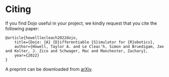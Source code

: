 # Citing

If you find Dojo useful in your project, we kindly request that you cite the following paper:
```
@article{howelllecleach2022dojo,
	title={Dojo: {A} {D}ifferentiable {S}imulator for {R}obotics},
	author={Howell, Taylor A. and Le Cleac'h, Simon and Bruedigam, Jan and Kolter, J. Zico and Schwager, Mac and Manchester, Zachary},
	year={2022}
}
```

A preprint can be downloaded from [arXiv](https://arxiv.org/abs/2203.00806).